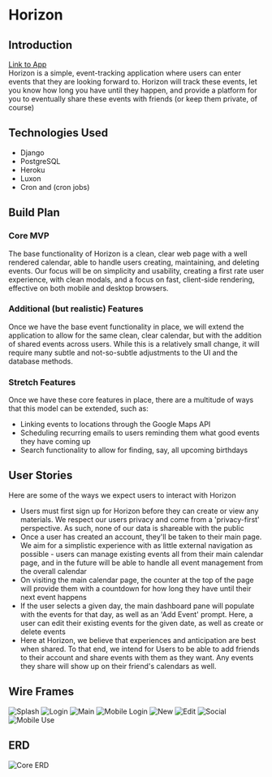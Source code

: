 # Horizon

## Introduction
<a href='https://horizon-jsm-designs.herokuapp.com/' target='_blank'>Link to App</a><br/>
Horizon is a simple, event-tracking application where users can enter events that they are looking forward to. Horizon will track these events, let you know how long you have until they happen, and provide a platform for you to eventually share these events with friends (or keep them private, of course) 

## Technologies Used

- Django
- PostgreSQL
- Heroku
- Luxon
- Cron and (cron jobs)


## Build Plan

### Core MVP
The base functionality of Horizon is a clean, clear web page with a well rendered calendar, able to handle users creating, maintaining, and deleting events. Our focus will be on simplicity and usability, creating a first rate user experience, with clean modals, and a focus on fast, client-side rendering, effective on both mobile and desktop browsers. 

### Additional (but realistic) Features
Once we have the base event functionality in place, we will extend the application to allow for the same clean, clear calendar, but with the addition of shared events across users. While this is a relatively small change, it will require many subtle and not-so-subtle adjustments to the UI and the database methods.

### Stretch Features
Once we have these core features in place, there are a multitude of ways that this model can be extended, such as:

- Linking events to locations through the Google Maps API
- Scheduling recurring emails to users reminding them what good events they have coming up
- Search functionality to allow for finding, say, all upcoming birthdays

## User Stories
Here are some of the ways we expect users to interact with Horizon

- Users must first sign up for Horizon before they can create or view any materials. We respect our users privacy and come from a 'privacy-first' perspective. As such, none of our data is shareable with the public
- Once a user has created an account, they'll be taken to their main page. We aim for a simplistic experience with as little external navigation as possible - users can manage existing events all from their main calendar page, and in the future will be able to handle all event management from the overall calendar
- On visiting the main calendar page, the counter at the top of the page will provide them with a countdown for how long they have until their next event happens
- If the user selects a given day, the main dashboard pane will populate with the events for that day, as well as an 'Add Event' prompt. Here, a user can edit their existing events for the given date, as well as create or delete events
- Here at Horizon, we believe that experiences and anticipation are best when shared. To that end, we intend for Users to be able to add friends to their account and share events with them as they want. Any events they share will show up on their friend's calendars as well. 

## Wire Frames

![Splash](/readme-assets/horizon_splash.jpg)
![Login](/readme-assets/horizon_login.jpg)
![Main](/readme-assets/horizon_main.jpg)
![Mobile Login](/readme-assets/horizon_mobile_1.jpg)
![New](/readme-assets/horizon_new.jpg)
![Edit](/readme-assets/horizon_edit.jpg)
![Social](/readme-assets/horizon_social.jpg)
![Mobile Use](/readme-assets/horizon_mobile_2.jpg)



## ERD

![Core ERD](/readme-assets/core-erd.png)

